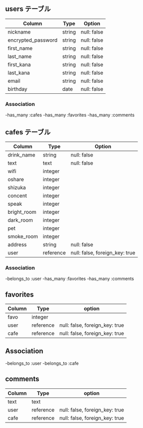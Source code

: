 ## users テーブル

| Column               | Type   | Option            |
| -------------------- | ------ | ----------------- |
| nickname             | string | null: false       |
| encrypted_password   | string | null: false       |
| first_name           | string | null: false       |
| last_name            | string | null: false       |
| first_kana           | string | null: false       |
| last_kana            | string | null: false       |
| email                | string | null: false       |
|birthday              | date   | null: false       |

### Association
-has_many :cafes
-has_many :favorites
-has_many :comments

## cafes テーブル

| Column               | Type      | Option                         |
| -------------------- | --------- | ------------------------------ |
| drink_name           | string    | null: false                    |
| text                 | text      | null: false                    |
| wifi                 | integer   |                                |
| oshare               | integer   |                                |
| shizuka              | integer   |                                |
| concent              | integer   |                                |
| speak                | integer   |                                |
| bright_room          | integer   |                                |
| dark_room            | integer   |                                |
| pet                  | integer   |                                |
| smoke_room           | integer   |                                |
| address              | string    | null: false                    |
| user                 | reference | null: false, foreign_key: true |

### Association
-belongs_to :user
-has_many :favorites
-has_many :comments

## favorites

| Column              | Type      | option                         |
| ------------------- | --------- | ------------------------------ |
| favo                | integer   |                                |
| user                | reference | null: false, foreign_key: true |
| cafe                | reference | null: false, foreign_key: true |

## Association
-belongs_to :user
-belongs_to :cafe

## comments

| Column              | Type      | option                         |
| ------------------- | --------- | ------------------------------ |
| text                | text      |                                |
| user                | reference | null: false, foreign_key: true |
| cafe                | reference | null: false, foreign_key: true |